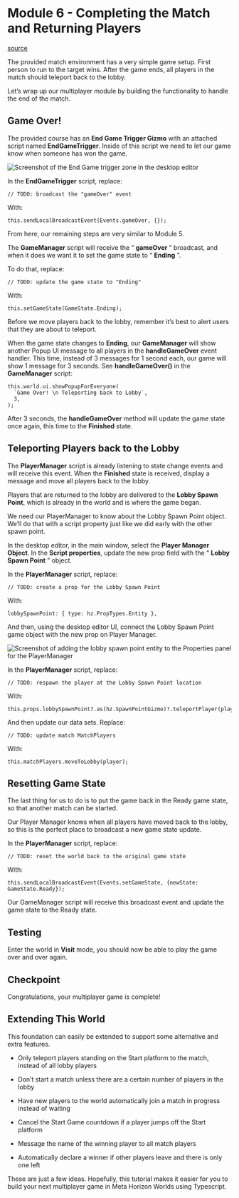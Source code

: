 # Module 6 - Completing the Match and Returning Players

[source](https://developers.meta.com/horizon-worlds/learn/documentation/tutorial-worlds/multiplayer-lobby-tutorial/module-6-completing-the-match-and-returning-players)

The provided match environment has a very simple game setup. First person to run to the target wins. After the game ends, all players in the match should teleport back to the lobby.

Let’s wrap up our multiplayer module by building the functionality to handle the end of the match.

## Game Over!

The provided course has an **End Game Trigger Gizmo** with an attached script named **EndGameTrigger**. Inside of this script we need to let our game know when someone has won the game.

![Screenshot of the End Game trigger zone in the desktop editor](https://scontent.flba1-1.fna.fbcdn.net/v/t39.2365-6/487971355_686408183897136_1616854923824997885_n.png?_nc_cat=100&ccb=1-7&_nc_sid=e280be&_nc_ohc=O0FJ2WAuYBYQ7kNvwFz2WRG&_nc_oc=Adm_P_-fnubDH6wbnqnFv4UNiNCLizCwHQyXiwzfVSoEqEyoJnD0_Ib08keIQsfnr4M&_nc_zt=14&_nc_ht=scontent.flba1-1.fna&_nc_gid=aQ2ONaDxMis0ag4I9OMalg&oh=00_AfRV3uwsjzE1-tP1jlOq2cuAkM_T0QVifhvWjbIUCS1FlQ&oe=689BA9AD)

In the **EndGameTrigger** script, replace:

```
// TODO: broadcast the "gameOver" event
```

With:

```
this.sendLocalBroadcastEvent(Events.gameOver, {});
```

From here, our remaining steps are very similar to Module 5.

The **GameManager** script will receive the “ **gameOver** ” broadcast, and when it does we want it to set the game state to “ **Ending** ”.

To do that, replace:

```
// TODO: update the game state to "Ending"
```

With:

```
this.setGameState(GameState.Ending);
```

Before we move players back to the lobby, remember it’s best to alert users that they are about to teleport.

When the game state changes to **Ending**, our **GameManager** will show another Popup UI message to all players in the **handleGameOver** event handler. This time, instead of 3 messages for 1 second each, our game will show 1 message for 3 seconds. See **handleGameOver()** in the **GameManager** script:

```
this.world.ui.showPopupForEveryone(
  `Game Over! \n Teleporting back to Lobby`,
  3,
);
```

After 3 seconds, the **handleGameOver** method will update the game state once again, this time to the **Finished** state.

## Teleporting Players back to the Lobby

The **PlayerManager** script is already listening to state change events and will receive this event. When the **Finished** state is received, display a message and move all players back to the lobby.

Players that are returned to the lobby are delivered to the **Lobby Spawn Point**, which is already in the world and is where the game began.

We need our PlayerManager to know about the Lobby Spawn Point object. We’ll do that with a script property just like we did early with the other spawn point.

In the desktop editor, in the main window, select the **Player Manager** **Object**. In the **Script properties**, update the new prop field with the “ **Lobby Spawn Point** ” object.

In the **PlayerManager** script, replace:

```
// TODO: create a prop for the Lobby Spawn Point
```

With:

```
lobbySpawnPoint: { type: hz.PropTypes.Entity },
```

And then, using the desktop editor UI, connect the Lobby Spawn Point game object with the new prop on Player Manager.

![Screenshot of adding the lobby spawn point entity to the Properties panel for the PlayerManager](https://scontent.flba1-1.fna.fbcdn.net/v/t39.2365-6/488192166_686408187230469_7652361134058456476_n.png?_nc_cat=106&ccb=1-7&_nc_sid=e280be&_nc_ohc=_KNEN-UPTtIQ7kNvwH0ghfp&_nc_oc=AdmfMzA4p9qPhSCAyyysB-GR6wT9zYPX-37vSAFrQJheM-MUiZt_gwEw_tZyOEwBfvA&_nc_zt=14&_nc_ht=scontent.flba1-1.fna&_nc_gid=aQ2ONaDxMis0ag4I9OMalg&oh=00_AfRDssXrilkgTouDZyeAt7PiDT9FstQMgtJzGKEoYjxDMg&oe=689B9CB2)

In the **PlayerManager** script, replace:

```
// TODO: respawn the player at the Lobby Spawn Point location
```

With:

```
this.props.lobbySpawnPoint?.as(hz.SpawnPointGizmo)?.teleportPlayer(player);
```

And then update our data sets. Replace:

```
// TODO: update match MatchPlayers
```

With:

```
this.matchPlayers.moveToLobby(player);
```

## Resetting Game State

The last thing for us to do is to put the game back in the Ready game state, so that another match can be started.

Our Player Manager knows when all players have moved back to the lobby, so this is the perfect place to broadcast a new game state update.

In the **PlayerManager** script, replace:

```
// TODO: reset the world back to the original game state
```

With:

```
this.sendLocalBroadcastEvent(Events.setGameState, {newState: GameState.Ready});
```

Our GameManager script will receive this broadcast event and update the game state to the Ready state.

## Testing

Enter the world in **Visit** mode, you should now be able to play the game over and over again.

## Checkpoint

Congratulations, your multiplayer game is complete!

## Extending This World

This foundation can easily be extended to support some alternative and extra features.

*   Only teleport players standing on the Start platform to the match, instead of all lobby players

*   Don’t start a match unless there are a certain number of players in the lobby

*   Have new players to the world automatically join a match in progress instead of waiting

*   Cancel the Start Game countdown if a player jumps off the Start platform

*   Message the name of the winning player to all match players

*   Automatically declare a winner if other players leave and there is only one left

These are just a few ideas. Hopefully, this tutorial makes it easier for you to build your next multiplayer game in Meta Horizon Worlds using Typescript.

 

 

 

 

 

 

 

 

 

 

 

 

 

 

 

 

 

 

 

 

 

 

 

 

 

 

 

 

 

 

 

 

 

 

 

 

 

 

 

 

 

 

 

 

 

 

 

 